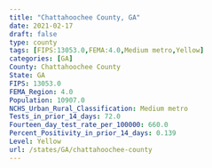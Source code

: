 ```yaml
---
title: "Chattahoochee County, GA"
date: 2021-02-17
draft: false
type: county
tags: [FIPS:13053.0,FEMA:4.0,Medium metro,Yellow]
categories: [GA]
County: Chattahoochee County
State: GA
FIPS: 13053.0
FEMA_Region: 4.0
Population: 10907.0
NCHS_Urban_Rural_Classification: Medium metro
Tests_in_prior_14_days: 72.0
Fourteen_day_test_rate_per_100000: 660.0
Percent_Positivity_in_prior_14_days: 0.139
Level: Yellow
url: /states/GA/chattahoochee-county
---
```



